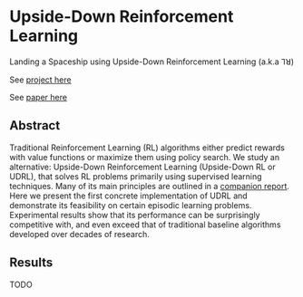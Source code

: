 # Upside-Down Reinforcement Learning

Landing a Spaceship using Upside-Down Reinforcement Learning (a.k.a ⅂ꓤ)

See [project here](https://jscriptcoder.github.io/upside-down-rl/Upside-Down_RL.html)

See [paper here](https://arxiv.org/abs/1912.02877)

## Abstract

Traditional Reinforcement Learning (RL) algorithms either predict rewards with value functions or maximize them using policy search. We study an alternative: Upside-Down Reinforcement Learning (Upside-Down RL or UDRL), that solves RL problems primarily using supervised learning techniques. Many of its main principles are outlined in a [companion report](https://arxiv.org/abs/1912.02875). Here we present the first concrete implementation of UDRL and demonstrate its feasibility on certain episodic learning problems. Experimental results show that its performance can be surprisingly competitive with, and even exceed that of traditional baseline algorithms developed over decades of research.

## Results

TODO
